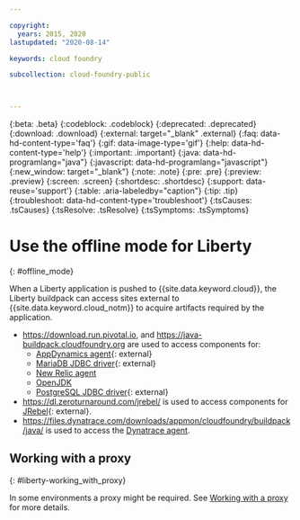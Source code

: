 ```yaml
---

copyright:
  years: 2015, 2020
lastupdated: "2020-08-14"

keywords: cloud foundry

subcollection: cloud-foundry-public



---
```




{:beta: .beta}
{:codeblock: .codeblock}
{:deprecated: .deprecated}
{:download: .download}
{:external: target="_blank" .external}
{:faq: data-hd-content-type='faq'}
{:gif: data-image-type='gif'}
{:help: data-hd-content-type='help'}
{:important: .important}
{:java: data-hd-programlang="java"}
{:javascript: data-hd-programlang="javascript"}
{:new_window: target="_blank"}
{:note: .note}
{:pre: .pre}
{:preview: .preview}
{:screen: .screen}
{:shortdesc: .shortdesc}
{:support: data-reuse='support'}
{:table: .aria-labeledby="caption"}
{:tip: .tip}
{:troubleshoot: data-hd-content-type='troubleshoot'}
{:tsCauses: .tsCauses}
{:tsResolve: .tsResolve}
{:tsSymptoms: .tsSymptoms}


# Use the offline mode for Liberty
{: #offline_mode}

When a Liberty application is pushed to {{site.data.keyword.cloud}}, the Liberty buildpack can access sites external to {{site.data.keyword.cloud_notm}}
to acquire artifacts required by the application.  

* https://download.run.pivotal.io, and https://java-buildpack.cloudfoundry.org are used to access components for:
  * [AppDynamics agent](https://www.appdynamics.com/){: external}
  * [MariaDB JDBC driver](https://mariadb.com/){: external}
  * [New Relic agent](/docs/cloud-foundry-public?topic=cloud-foundry-public-new_relic)
  * [OpenJDK](/docs/cloud-foundry-public?topic=cloud-foundry-public-customizing_jre#openjdk)
  * [PostgreSQL JDBC driver](https://www.postgresql.org){: external}
* https://dl.zeroturnaround.com/jrebel/ is used to access components for [JRebel](https://zeroturnaround.com/software/jrebel/){: external}.
* https://files.dynatrace.com/downloads/appmon/cloudfoundry/buildpack/java/ is used to access the [Dynatrace agent](/docs/cloud-foundry-public?topic=cloud-foundry-public-using_dynatrace).

## Working with a proxy
{: #liberty-working_with_proxy}

In some environments a proxy might be required. See
[Working with a proxy](/docs/cloud-foundry-public?topic=cloud-foundry-public-working_with_proxy) for more details.


